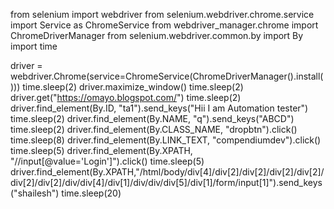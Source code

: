 from selenium import webdriver
from selenium.webdriver.chrome.service import Service as ChromeService
from webdriver_manager.chrome import ChromeDriverManager
from selenium.webdriver.common.by import By
import time


driver = webdriver.Chrome(service=ChromeService(ChromeDriverManager().install()))
time.sleep(2)
driver.maximize_window()
time.sleep(2)
driver.get("https://omayo.blogspot.com/")
time.sleep(2)
driver.find_element(By.ID, "ta1").send_keys("Hii I am Automation tester")
time.sleep(2)
driver.find_element(By.NAME, "q").send_keys("ABCD")
time.sleep(2)
driver.find_element(By.CLASS_NAME, "dropbtn").click()
time.sleep(8)
driver.find_element(By.LINK_TEXT, "compendiumdev").click()
time.sleep(5)
driver.find_element(By.XPATH, "//input[@value='Login']").click()
time.sleep(5)
driver.find_element(By.XPATH,"/html/body/div[4]/div[2]/div[2]/div[2]/div[2]/div[2]/div[2]/div/div[4]/div[1]/div/div/div[5]/div[1]/form/input[1]").send_keys("shailesh")
time.sleep(20)
